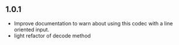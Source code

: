 ## 1.0.1
 - Improve documentation to warn about using this codec with a line oriented input.
 - light refactor of decode method
